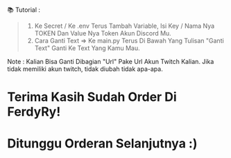 📚 Tutorial :
> 1. Ke Secret / Ke .env Terus Tambah Variable,
Isi Key / Nama Nya TOKEN Dan Value Nya Token Akun Discord Mu.
> 2. Cara Ganti Text => Ke main.py Terus Di Bawah Yang Tulisan
"Ganti Text" Ganti Ke Text Yang Kamu Mau.

Note : Kalian Bisa Ganti Dibagian "Url" Pake Url Akun Twitch Kalian.
Jika tidak memiliki akun twitch, tidak diubah tidak apa-apa.

# Terima Kasih Sudah Order Di FerdyRy!
# Ditunggu Orderan Selanjutnya :)
